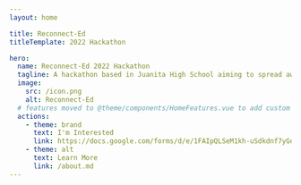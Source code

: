 ```yaml
---
layout: home

title: Reconnect-Ed
titleTemplate: 2022 Hackathon

hero:
  name: Reconnect-Ed 2022 Hackathon
  tagline: A hackathon based in Juanita High School aiming to spread awareness of mental health, neuro divergency and their respective resources.
  image:
    src: /icon.png
    alt: Reconnect-Ed
  # features moved to @theme/components/HomeFeatures.vue to add custom buttons
  actions:
    - theme: brand
      text: I'm Interested
      link: https://docs.google.com/forms/d/e/1FAIpQLSeM1kh-uSdkdnf7yGomsp5Mgb2KxIR_R5r5fsVJu-rYAOjF2Q/viewform?usp=sf_link
    - theme: alt
      text: Learn More
      link: /about.md
---
```

